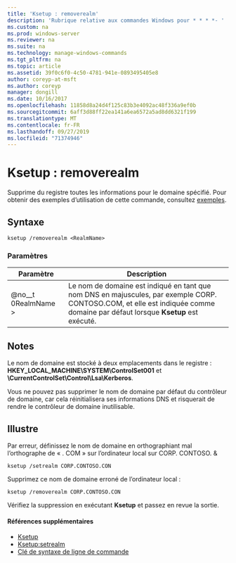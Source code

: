 ```yaml
---
title: 'Ksetup : removerealm'
description: 'Rubrique relative aux commandes Windows pour * * * *- '
ms.custom: na
ms.prod: windows-server
ms.reviewer: na
ms.suite: na
ms.technology: manage-windows-commands
ms.tgt_pltfrm: na
ms.topic: article
ms.assetid: 39f0c6f0-4c50-4781-941e-0893495405e8
author: coreyp-at-msft
ms.author: coreyp
manager: dongill
ms.date: 10/16/2017
ms.openlocfilehash: 11858d8a24d4f125c83b3e4092ac48f336a9ef0b
ms.sourcegitcommit: 6aff3d88ff22ea141a6ea6572a5ad8dd6321f199
ms.translationtype: MT
ms.contentlocale: fr-FR
ms.lasthandoff: 09/27/2019
ms.locfileid: "71374946"
---
```

# <a name="ksetupremoverealm"></a>Ksetup : removerealm



Supprime du registre toutes les informations pour le domaine spécifié. Pour obtenir des exemples d’utilisation de cette commande, consultez [exemples](#BKMK_Examples).

## <a name="syntax"></a>Syntaxe

```
ksetup /removerealm <RealmName>
```

### <a name="parameters"></a>Paramètres

|Paramètre|Description|
|---------|-----------|
|@no__t 0RealmName >|Le nom de domaine est indiqué en tant que nom DNS en majuscules, par exemple CORP. CONTOSO.COM, et elle est indiquée comme domaine par défaut lorsque **Ksetup** est exécuté.|

## <a name="remarks"></a>Notes

Le nom de domaine est stocké à deux emplacements dans le registre : **HKEY_LOCAL_MACHINE\SYSTEM\ControlSet001** et **\CurrentControlSet\Control\Lsa\Kerberos**.

Vous ne pouvez pas supprimer le nom de domaine par défaut du contrôleur de domaine, car cela réinitialisera ses informations DNS et risquerait de rendre le contrôleur de domaine inutilisable.

## <a name="BKMK_Examples"></a>Illustre

Par erreur, définissez le nom de domaine en orthographiant mal l’orthographe de « . COM » sur l’ordinateur local sur CORP. CONTOSO. &AMP;
```
ksetup /setrealm CORP.CONTOSO.CON
```
Supprimez ce nom de domaine erroné de l’ordinateur local :
```
ksetup /removerealm CORP.CONTOSO.CON
```
Vérifiez la suppression en exécutant **Ksetup** et passez en revue la sortie.

#### <a name="additional-references"></a>Références supplémentaires

-   [Ksetup](ksetup.md)
-   [Ksetup:setrealm](ksetup-setrealm.md)
-   [Clé de syntaxe de ligne de commande](command-line-syntax-key.md)